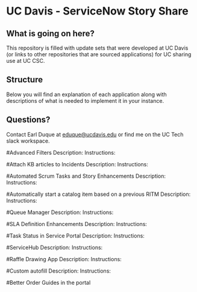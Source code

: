 # UC Davis - ServiceNow Story Share

## What is going on here?
This repository is filled with update sets that were developed at UC Davis (or links to other repositories that are sourced applications) for UC sharing use at UC CSC.

## Structure
Below you will find an explanation of each application along with descriptions of what is needed to implement it in your instance.

## Questions?
Contact Earl Duque at eduque@ucdavis.edu or find me on the UC Tech slack workspace.

#Advanced Filters
Description: 
Instructions: 

#Attach KB articles to Incidents
Description: 
Instructions: 

#Automated Scrum Tasks and Story Enhancements
Description: 
Instructions: 

#Automatically start a catalog item based on a previous RITM
Description: 
Instructions: 

#Queue Manager
Description: 
Instructions: 

#SLA Definition Enhancements
Description: 
Instructions: 

#Task Status in Service Portal
Description: 
Instructions: 

#ServiceHub
Description: 
Instructions: 

#Raffle Drawing App
Description: 
Instructions: 

#Custom autofill
Description: 
Instructions: 

#Better Order Guides in the portal
